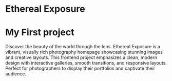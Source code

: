 # Ethereal Exposure
# My First project

Discover the beauty of the world through the lens. 
Ethereal Exposure is a vibrant, visually rich photography homepage showcasing stunning images and creative layouts.
This frontend project emphasizes a clean, modern design with interactive galleries, smooth transitions, and responsive layouts.
Perfect for photographers to display their portfolios and captivate their audience.
